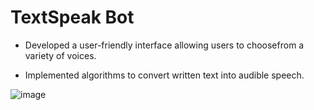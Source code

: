 # TextSpeak Bot

- Developed a user-friendly interface allowing users to choosefrom a variety of voices.
  
- Implemented algorithms to convert written text into audible speech.
  

![image](https://github.com/nishakuvalekar25/text-to-speech-converter/assets/121301819/f1493108-17c6-4663-a97c-9dab6709f79b)

